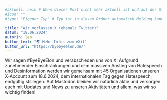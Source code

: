```yaml
---
#aktuell: nein # Wenn dieser Post nicht mehr aktuell ist und auf der Startseite angezeigt werden soll, kann das # entfernt werden
#icon: ""
#type: "Eigener Typ" # Typ ist in diesem Ordner automatsch Meldung kann aber hier überschrieben werden z.B. mit "Veröffentlichung" - der Typ erscheint in der Kachel

title: "Wir verlassen X (ehemals Twitter)"
datum: "18.06.2024"
autorin: leo
button_text: "🌏 Mehr Infos zum eXit"
button_url: "https://byebyeelon.de/"
---
```

Wir sagen #ByeByeElon und verabschieden uns von X: Aufgrund zunehmender Einschränkungen und dem massiven Anstieg von Hatespeech und Desinformation werden wir gemeinsam mit 45 Organisationen unseren X-Account zum 18.6.2024, dem internationalen Tag gegen Hatespeech, endgültig stilllegen. Auf Mastodon bleiben wir natürlich aktiv und versorgen euch mit Updates und News zu unseren Aktivitäten und allem, was wir so wichtig finden!

